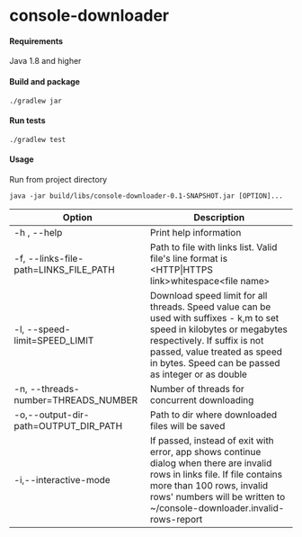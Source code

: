 # console-downloader

#### Requirements
Java 1.8 and higher

#### Build and package
```
./gradlew jar
```
#### Run tests
```
./gradlew test
```

#### Usage 
Run from project directory
```
java -jar build/libs/console-downloader-0.1-SNAPSHOT.jar [OPTION]...
```

Option | Description |
-------| ----------- |
-h , --help | Print help information
-f, --links-file-path=LINKS_FILE_PATH  | Path to file with links list. Valid file's line format is \<HTTP\|HTTPS link\>whitespace\<file name\>
-l, --speed-limit=SPEED_LIMIT | Download speed limit for all threads. Speed value can be used with suffixes - k,m to set speed in kilobytes or megabytes respectively. If suffix is not passed, value treated as speed in bytes. Speed can be passed as integer or as double
-n, --threads-number=THREADS_NUMBER | Number of threads for concurrent downloading
-o,--output-dir-path=OUTPUT_DIR_PATH | Path to dir where downloaded files will be saved
-i,--interactive-mode | If passed, instead of exit with error, app shows continue dialog when there are invalid rows in links file. If file contains more than 100 rows, invalid rows' numbers will be written to ~/console-downloader.invalid-rows-report


